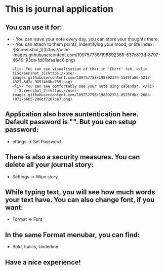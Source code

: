 <!DOCTYPE html>
<html>
<head>
    <h1>This is journal application</h1>
   </head>
<body>
<h2>You can use it for:</h2>
<ul>
    <li>- You can leave your note every day, you can store your thoughts there.</li>
    <li>- You can attach to them points, indentifying your mood, or life index.</li>
    ![Screenshot_1](https://user-images.githubusercontent.com/109757758/198892365-637c813d-8797-4649-93ca-fd01bfaa1ac6.png)

    <li>- You can see visualisation of that in "Chart" tab. </li>
    ![Screenshot_3](https://user-images.githubusercontent.com/109757758/198892374-1549fa86-5217-4327-8d7a-98514b8ba759.png)
    <li>- You can see comfortably see your note uing calendar. </li>
     ![Screenshot_2](https://user-images.githubusercontent.com/109757758/198892371-d523fdbc-200a-4072-b665-290cf7267be7.png)

</ul>
<h2>Application also have auntentication here. Default password is "". But you can setup password:</h2>
<ul>
    <li>ettings -> Set Password </li>
</ul>
<h2>There is also a security measures. You can delete all your journal story:</h2>
<ul>
    <li>Settings -> Wipe story</li>
</ul>
<h2>While typing text, you will see how much words your text have. You can also change font, if you want:</h2>
<ul>
    <li>Format -> Font</li>
    </ul>
<h2>In the same Format menubar, you can find:</h2>
<ul>
<li>Bold, Italics, Underline</li>
</ul>
<h2>Have a nice experience!</h2>
</body>
</html>
